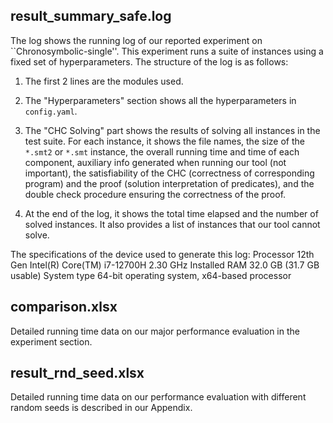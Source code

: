 ## result_summary_safe.log
The log shows the running log of our reported experiment on ``Chronosymbolic-single''. This experiment runs a suite of instances using a fixed set of hyperparameters. The structure of the log is as follows:

1. The first 2 lines are the modules used.

2. The "Hyperparameters" section shows all the hyperparameters in `config.yaml`.

3. The "CHC Solving" part shows the results of solving all instances in the test suite. For each instance, it shows the file names, the size of the `*.smt2` or `*.smt` instance, the overall running time and time of each component, auxiliary info generated when running our tool (not important), the satisfiability of the CHC (correctness of corresponding program) and the proof (solution interpretation of predicates), and the double check procedure ensuring the correctness of the proof.

4. At the end of the log, it shows the total time elapsed and the number of solved instances. It also provides a list of instances that our tool cannot solve.

The specifications of the device used to generate this log:
  Processor	12th Gen Intel(R) Core(TM) i7-12700H   2.30 GHz
  Installed RAM	32.0 GB (31.7 GB usable)
  System type	64-bit operating system, x64-based processor


## comparison.xlsx
Detailed running time data on our major performance evaluation in the experiment section.

## result_rnd_seed.xlsx
Detailed running time data on our performance evaluation with different random seeds is described in our Appendix.
